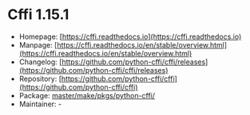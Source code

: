# Cffi 1.15.1
 - Homepage: [https://cffi.readthedocs.io](https://cffi.readthedocs.io)
 - Manpage: [https://cffi.readthedocs.io/en/stable/overview.html](https://cffi.readthedocs.io/en/stable/overview.html)
 - Changelog: [https://github.com/python-cffi/cffi/releases](https://github.com/python-cffi/cffi/releases)
 - Repository: [https://github.com/python-cffi/cffi](https://github.com/python-cffi/cffi)
 - Package: [master/make/pkgs/python-cffi/](https://github.com/Freetz-NG/freetz-ng/tree/master/make/pkgs/python-cffi/)
 - Maintainer: -

